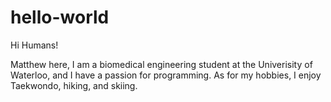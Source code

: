 # hello-world

Hi Humans!

Matthew here, I am a biomedical engineering student at the Univerisity of Waterloo, 
and I have a passion for programming. As for my hobbies, I enjoy Taekwondo, hiking, and skiing.



